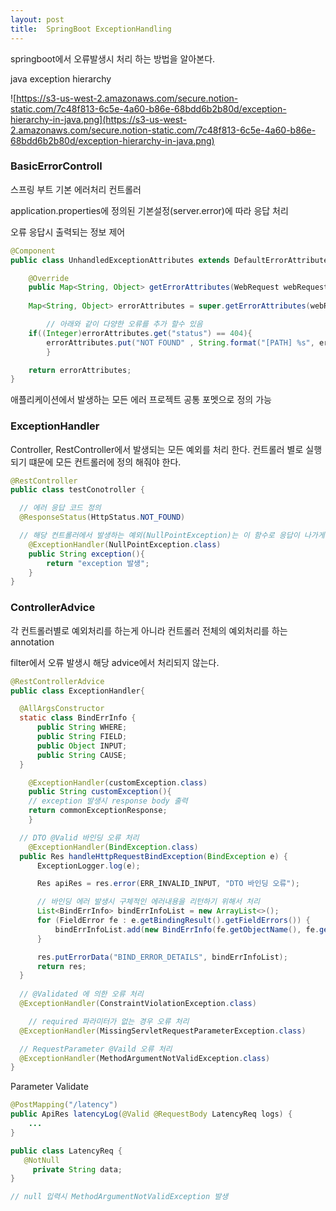 ```yaml
---
layout: post
title:  SpringBoot ExceptionHandling 
---
```

springboot에서 오류발생시 처리 하는 방법을 알아본다.  

java exception hierarchy

![https://s3-us-west-2.amazonaws.com/secure.notion-static.com/7c48f813-6c5e-4a60-b86e-68bdd6b2b80d/exception-hierarchy-in-java.png](https://s3-us-west-2.amazonaws.com/secure.notion-static.com/7c48f813-6c5e-4a60-b86e-68bdd6b2b80d/exception-hierarchy-in-java.png)

### BasicErrorControll

스프링 부트 기본 에러처리 컨트롤러

application.properties에 정의된 기본설정(server.error)에 따라 응답 처리

오류 응답시 출력되는 정보 제어

```java
@Component
public class UnhandledExceptionAttributes extends DefaultErrorAttributes {

    @Override
    public Map<String, Object> getErrorAttributes(WebRequest webRequest, boolean includeStackTrace) {
	
    Map<String, Object> errorAttributes = super.getErrorAttributes(webRequest, includeStackTrace);

		// 아래와 같이 다양한 오류를 추가 할수 있음 
    if((Integer)errorAttributes.get("status") == 404){
	    errorAttributes.put("NOT FOUND" , String.format("[PATH] %s", errorAttributes.get("path")));
		}

    return errorAttributes;
} 
```

애플리케이션에서 발생하는 모든 에러 프로젝트 공통 포멧으로 정의 가능

### ExceptionHandler

Controller, RestController에서 발생되는 모든 예외를 처리 한다. 컨트롤러 별로 실행되기 떄문에 모든 컨트롤러에 정의 해줘야 한다.

```java
@RestController
public class testConotroller {

  // 에러 응답 코드 정의 
  @ResponseStatus(HttpStatus.NOT_FOUND)

  // 해당 컨트롤러에서 발생하는 예외(NullPointException)는 이 함수로 응답이 나가게 된다. 
	@ExceptionHandler(NullPointException.class)
	public String exception(){
		return "exception 발생";
	}
}
```

### ControllerAdvice

각 컨트롤러별로 예외처리를 하는게 아니라 컨트롤러 전체의 예외처리를 하는  annotation

filter에서 오류 발생시 해당 advice에서 처리되지 않는다.

```java
@RestControllerAdvice
public class ExceptionHandler{

  @AllArgsConstructor
  static class BindErrInfo {
      public String WHERE;
      public String FIELD;
      public Object INPUT;
      public String CAUSE;
  }

	@ExceptionHandler(customException.class)
	public String customException(){
    // exception 발생시 response body 출력 
    return commonExceptionResponse;
	}

  // DTO @Valid 바인딩 오류 처리 
	@ExceptionHandler(BindException.class)
  public Res handleHttpRequestBindException(BindException e) {
      ExceptionLogger.log(e);

      Res apiRes = res.error(ERR_INVALID_INPUT, "DTO 바인딩 오류");

      // 바인딩 에러 발생시 구체적인 에러내용을 리턴하기 위해서 처리 
      List<BindErrInfo> bindErrInfoList = new ArrayList<>();
      for (FieldError fe : e.getBindingResult().getFieldErrors()) {
          bindErrInfoList.add(new BindErrInfo(fe.getObjectName(), fe.getField(), fe.getRejectedValue(), fe.getDefaultMessage()));
      }

      res.putErrorData("BIND_ERROR_DETAILS", bindErrInfoList);
      return res;
  }
  
  // @Validated 에 의한 오류 처리
  @ExceptionHandler(ConstraintViolationException.class)

	// required 파라미터가 없는 경우 오류 처리
  @ExceptionHandler(MissingServletRequestParameterException.class)	

  // RequestParameter @Vaild 오류 처리
  @ExceptionHandler(MethodArgumentNotValidException.class)
} 

```

Parameter Validate

```java
@PostMapping("/latency")
public ApiRes latencyLog(@Valid @RequestBody LatencyReq logs) {
	... 
}

public class LatencyReq {
   @NotNull 
	 private String data;
} 

// null 입력시 MethodArgumentNotValidException 발생 

```